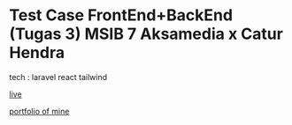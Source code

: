 # Test Case FrontEnd+BackEnd (Tugas 3) MSIB 7 Aksamedia x Catur Hendra

tech : laravel react tailwind 

[live](https://aksamedia-fullstack.carroo.my.id/login)

[portfolio of mine](carroo.me)